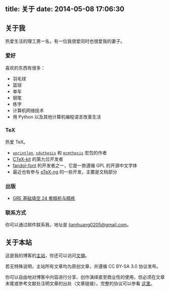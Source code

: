 title: 关于
date: 2014-05-08 17:06:30
---

## 关于我

热爱生活的理工男一名，有一位我很爱同时也很爱我的妻子。

### 爱好

喜欢的东西有很多：

* 羽毛球
* 篮球
* 单车
* 钢笔
* 练字
* 计算机网络技术
* 用 Python 以及其他计算机编程语言改善生活

### TeX

热爱 TeX。

* [`xprintlen`][xprintlen], [`sduthesis`][sduthesis] 和 [`mcmthesis`][mcmthesis] 宏包的作者
* [CTeX-kit][CTeX-kit] 的第九位开发者
* [fandol-font][fandol-font] 的开发者之一，它是一款遵循 GPL 的开源中文字体
* 最近也有参与 [pTeX-ng][pTeX-ng] 的一些开发，主要是文档部分

### 出版

* [GRE 基础填空 24 套精析与精练][GRE-24]

### 联系方式

你可以通过邮件联系我，地址是 [liamhuang0205@gmail.com](liamhuang0205+blog@gmail.com)。

## 关于本站

这是我的博客的[主站][blog]，你还可以访问[文摘][collect]。

若无特殊说明，主站所有文章均为原创文章，并遵循 CC BY-SA 3.0 协议发布。

你可以自由地对博客中内容进行分享、创作演绎直至商业性的使用，但必须在文章末尾或参考文献处注明文章的出处（文章链接）。完整的协议可以参看 [这里](http://creativecommons.org/licenses/by-sa/3.0/deed.zh)。

[blog]: /
[collect]: http://collect.liam0205.me
[CTeX-kit]: https://github.com/ctex-org/ctex-kit
[fandol-font]: https://github.com/clerkma/fandol-fonts
[pTeX-ng]: https://github.com/clerkma/ptex-ng
[xprintlen]: http://www.ctan.org/pkg/xprintlen
[sduthesis]: http://www.ctan.org/pkg/sduthesis
[mcmthesis]: http://www.ctan.org/pkg/mcmthesis
[GRE-24]: http://www.dogwood.com.cn/book/gre/1808.html
